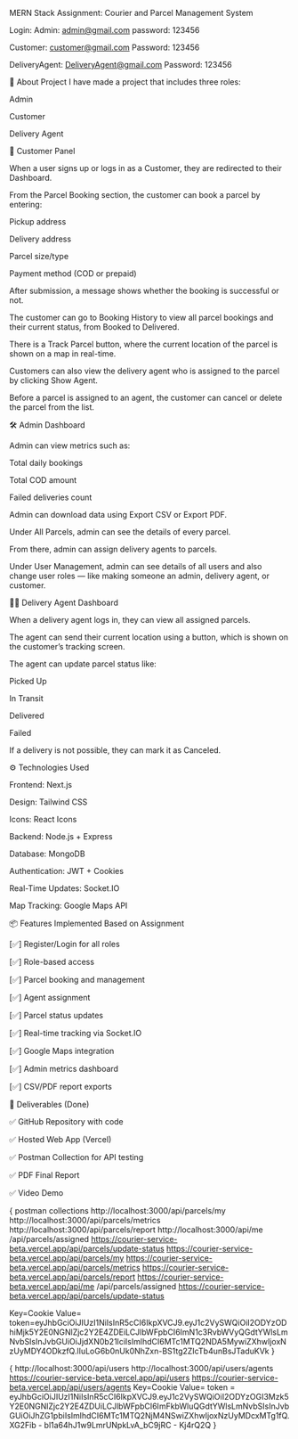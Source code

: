 MERN Stack Assignment: Courier and Parcel Management System

Login:
Admin: admin@gmail.com
password: 123456

Customer: customer@gmail.com
Password: 123456

DeliveryAgent: DeliveryAgent@gmail.com
Password: 123456

🔹 About Project
I have made a project that includes three roles:

Admin

Customer

Delivery Agent

👤 Customer Panel

When a user signs up or logs in as a Customer, they are redirected to their Dashboard.

From the Parcel Booking section, the customer can book a parcel by entering:

Pickup address

Delivery address

Parcel size/type

Payment method (COD or prepaid)

After submission, a message shows whether the booking is successful or not.

The customer can go to Booking History to view all parcel bookings and their current status, from Booked to Delivered.

There is a Track Parcel button, where the current location of the parcel is shown on a map in real-time.

Customers can also view the delivery agent who is assigned to the parcel by clicking Show Agent.

Before a parcel is assigned to an agent, the customer can cancel or delete the parcel from the list.

🛠️ Admin Dashboard

Admin can view metrics such as:

Total daily bookings

Total COD amount

Failed deliveries count

Admin can download data using Export CSV or Export PDF.

Under All Parcels, admin can see the details of every parcel.

From there, admin can assign delivery agents to parcels.

Under User Management, admin can see details of all users and also change user roles — like making someone an admin, delivery agent, or customer.

🚴‍♂️ Delivery Agent Dashboard

When a delivery agent logs in, they can view all assigned parcels.

The agent can send their current location using a button, which is shown on the customer’s tracking screen.

The agent can update parcel status like:

Picked Up

In Transit

Delivered

Failed

If a delivery is not possible, they can mark it as Canceled.

⚙️ Technologies Used

Frontend: Next.js

Design: Tailwind CSS

Icons: React Icons

Backend: Node.js + Express

Database: MongoDB

Authentication: JWT + Cookies

Real-Time Updates: Socket.IO

Map Tracking: Google Maps API

📦 Features Implemented Based on Assignment

[✅] Register/Login for all roles

[✅] Role-based access

[✅] Parcel booking and management

[✅] Agent assignment

[✅] Parcel status updates

[✅] Real-time tracking via Socket.IO

[✅] Google Maps integration

[✅] Admin metrics dashboard

[✅] CSV/PDF report exports

📝 Deliverables (Done)

✅ GitHub Repository with code

✅ Hosted Web App (Vercel)

✅ Postman Collection for API testing

✅ PDF Final Report

✅ Video Demo

{ postman collections 
http://localhost:3000/api/parcels/my
http://localhost:3000/api/parcels/metrics
http://localhost:3000/api/parcels/report
http://localhost:3000/api/me
/api/parcels/assigned
https://courier-service-beta.vercel.app/api/parcels/update-status
https://courier-service-beta.vercel.app/api/parcels/my
https://courier-service-beta.vercel.app/api/parcels/metrics
https://courier-service-beta.vercel.app/api/parcels/report
https://courier-service-beta.vercel.app/api/me
/api/parcels/assigned
https://courier-service-beta.vercel.app/api/parcels/update-status

Key=Cookie
Value= token=eyJhbGciOiJIUzI1NiIsInR5cCI6IkpXVCJ9.eyJ1c2VySWQiOiI2ODYzODhiMjk5Y2E0NGNlZjc2Y2E4ZDEiLCJlbWFpbCI6ImN1c3RvbWVyQGdtYWlsLmNvbSIsInJvbGUiOiJjdXN0b21lciIsImlhdCI6MTc1MTQ2NDA5MywiZXhwIjoxNzUyMDY4ODkzfQ.lIuLoG6b0nUk0NhZxn-BS1tg2ZIcTb4unBsJTaduKVk }

{ http://localhost:3000/api/users
http://localhost:3000/api/users/agents
https://courier-service-beta.vercel.app/api/users
https://courier-service-beta.vercel.app/api/users/agents
Key=Cookie
Value=  token = eyJhbGciOiJIUzI1NiIsInR5cCI6IkpXVCJ9.eyJ1c2VySWQiOiI2ODYzOGI3Mzk5Y2E0NGNlZjc2Y2E4ZDUiLCJlbWFpbCI6ImFkbWluQGdtYWlsLmNvbSIsInJvbGUiOiJhZG1pbiIsImlhdCI6MTc1MTQ2NjM4NSwiZXhwIjoxNzUyMDcxMTg1fQ.XG2Fib - bl1a64hJ1w9LmrUNpkLvA_bC9jRC - Kj4rQ2Q }